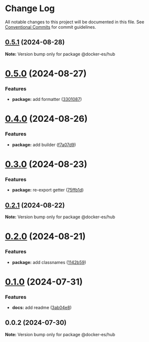 # Change Log

All notable changes to this project will be documented in this file.
See [Conventional Commits](https://conventionalcommits.org) for commit guidelines.

## [0.5.1](https://github.com/docker-awesome/docker-es/compare/@docker-es/hub@0.5.0...@docker-es/hub@0.5.1) (2024-08-28)

**Note:** Version bump only for package @docker-es/hub





# [0.5.0](https://github.com/docker-awesome/docker-es/compare/@docker-es/hub@0.4.0...@docker-es/hub@0.5.0) (2024-08-27)


### Features

* **package:** add formatter ([3301087](https://github.com/docker-awesome/docker-es/commit/330108774872c229692314d7994a5a5713a7d523))





# [0.4.0](https://github.com/docker-awesome/docker-es/compare/@docker-es/hub@0.3.0...@docker-es/hub@0.4.0) (2024-08-26)


### Features

* **package:** add builder ([f7a07d9](https://github.com/docker-awesome/docker-es/commit/f7a07d924091c499123e637e92ddb195cc20a189))





# [0.3.0](https://github.com/docker-awesome/docker-es/compare/@docker-es/hub@0.2.1...@docker-es/hub@0.3.0) (2024-08-23)


### Features

* **package:** re-export getter ([75ffb1d](https://github.com/docker-awesome/docker-es/commit/75ffb1d96cbc1bc743b9b96c2c8a387b8745ddb9))





## [0.2.1](https://github.com/docker-awesome/docker-es/compare/@docker-es/hub@0.2.0...@docker-es/hub@0.2.1) (2024-08-22)

**Note:** Version bump only for package @docker-es/hub





# [0.2.0](https://github.com/docker-awesome/docker-es/compare/@docker-es/hub@0.1.0...@docker-es/hub@0.2.0) (2024-08-21)


### Features

* **package:** add classnames ([1142b59](https://github.com/docker-awesome/docker-es/commit/1142b59b4ee6c27926ef670c9ef09c67d2d31824))





# [0.1.0](https://github.com/docker-awesome/docker-es/compare/@docker-es/hub@0.0.2...@docker-es/hub@0.1.0) (2024-07-31)


### Features

* **docs:** add readme ([3ab04e8](https://github.com/docker-awesome/docker-es/commit/3ab04e849e9418c8c000ea5fe56472783f28208c))





## 0.0.2 (2024-07-30)

**Note:** Version bump only for package @docker-es/hub
